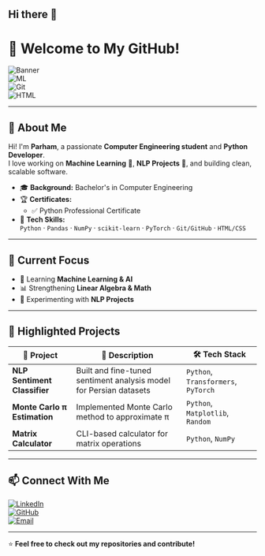 ## Hi there 👋
# 🚀 **Welcome to My GitHub!**  

![Banner](https://img.shields.io/badge/Python-Expert-blue?logo=python&logoColor=white)  
![ML](https://img.shields.io/badge/Machine%20Learning-Enthusiast-orange?logo=tensorflow&logoColor=white)  
![Git](https://img.shields.io/badge/Git-GitHub-black?logo=git&logoColor=white)  
![HTML](https://img.shields.io/badge/HTML-CSS-red?logo=html5&logoColor=white)

---

## 👋 **About Me**
Hi! I'm **Parham**, a passionate **Computer Engineering student** and **Python Developer**.  
I love working on **Machine Learning** 🧠, **NLP Projects** 💬, and building clean, scalable software.  

- 🎓 **Background:** Bachelor's in Computer Engineering  
- 🏆 **Certificates:**  
  - ✅ Python Professional Certificate  
- 🔧 **Tech Skills:**  
  `Python` · `Pandas` · `NumPy` · `scikit-learn` · `PyTorch` · `Git/GitHub` · `HTML/CSS`

---

## 🧠 **Current Focus**
- 🤖 Learning **Machine Learning & AI**
- 📊 Strengthening **Linear Algebra & Math**
- 🧪 Experimenting with **NLP Projects**

---

## 📌 **Highlighted Projects**
| 🚩 Project | 📝 Description | 🛠️ Tech Stack |
|-----------|----------------|---------------|
| **NLP Sentiment Classifier** | Built and fine-tuned sentiment analysis model for Persian datasets | `Python`, `Transformers`, `PyTorch` |
| **Monte Carlo π Estimation** | Implemented Monte Carlo method to approximate π | `Python`, `Matplotlib`, `Random` |
| **Matrix Calculator** | CLI-based calculator for matrix operations | `Python`, `NumPy` |

---

## 📫 **Connect With Me**
[![LinkedIn](https://img.shields.io/badge/LinkedIn-Connect-blue?logo=linkedin)](https://linkedin.com/in/your-profile)  
[![GitHub](https://img.shields.io/badge/GitHub-Follow-black?logo=github)](https://github.com/your-username)  
[![Email](https://img.shields.io/badge/Email-Contact-red?logo=gmail)](mailto:your-email@example.com)

---

⭐ **Feel free to check out my repositories and contribute!**
